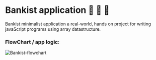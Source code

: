 # Bankist application 📲 💱 🏦
Bankist minimalist application a real-world, hands on project for writing javaScript programs using array datastructure.

### FlowChart / app logic:
![Bankist-flowchart](https://github.com/Kmohamedalie/Bankist-app/assets/63104472/f881c1dd-812d-40a8-9e70-fc5a76393714)
